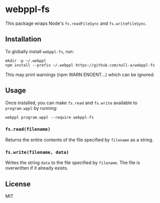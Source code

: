 # webppl-fs

This package wraps Node's `fs.readFileSync` and `fs.writeFileSync`.

## Installation

To globally install `webppl-fs`, run:

    mkdir -p ~/.webppl
    npm install --prefix ~/.webppl https://github.com/null-a/webppl-fs

This may print warnings (npm WARN ENOENT...) which can be ignored.

## Usage

Once installed, you can make `fs.read` and `fs.write` available to
`program.wppl` by running:

    webppl program.wppl --require webppl-fs

### `fs.read(filename)`

Returns the entire contents of the file specified by `filename` as a
string.

### `fs.write(filename, data)`

Writes the string `data` to the file specified by `filename`. The file
is overwritten if it already exists.

## License

MIT
